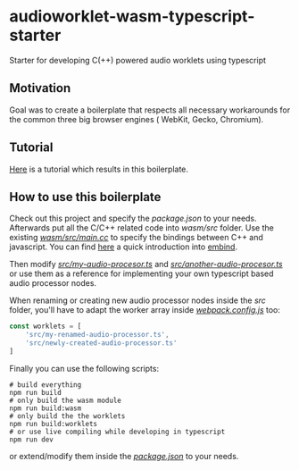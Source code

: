 # audioworklet-wasm-typescript-starter

Starter for developing C(++) powered audio worklets using typescript

## Motivation

Goal was to create a boilerplate that respects all necessary workarounds for the common three big browser engines (
WebKit, Gecko, Chromium).

## Tutorial
[Here](TUTORIAL.md) is a tutorial which results in this boilerplate.

## How to use this boilerplate

Check out this project and specify the _package.json_ to your needs.
Afterwards put all the C/C++ related code into _wasm/src_ folder.
Use the existing _[wasm/src/main.cc](wasm/src/main.cc)_ to specify the bindings between C++ and javascript.
You can find [here](https://web.dev/embind/) a quick introduction into [embind](https://emscripten.org/docs/porting/connecting_cpp_and_javascript/embind.html).
 
Then modify _[src/my-audio-procesor.ts](src/my-audio-processor.ts)_ and _[src/another-audio-procesor.ts](src/another-audio-processor.ts)_ or use them as a reference for implementing your own typescript based audio processor nodes.

When renaming or creating new audio processor nodes inside the _src_ folder, you'll have to adapt the worker array inside _[webpack.config.js](webpack.config.js)_ too:
```javascript
const worklets = [
    'src/my-renamed-audio-processor.ts',
    'src/newly-created-audio-processor.ts'
]
```

Finally you can use the following scripts:
```shell
# build everything
npm run build
# only build the wasm module
npm run build:wasm
# only build the the worklets
npm run build:worklets
# or use live compiling while developing in typescript
npm run dev
```
or extend/modify them inside the _[package.json](package.json)_ to your needs.